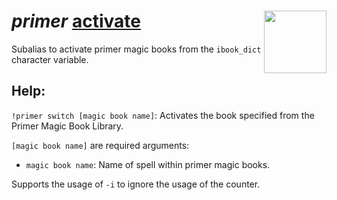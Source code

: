 <h1><i>primer </i><u>activate</u> <img align="right" src="../../../Images/image.png" width="100px"></h1>

Subalias to activate primer magic books from the `ibook_dict` character variable.

## Help:
`!primer switch [magic book name]`: Activates the book specified from the Primer Magic Book Library.

`[magic book name]` are required arguments:
- `magic book name`: Name of spell within primer magic books.

Supports the usage of `-i` to ignore the usage of the counter.
